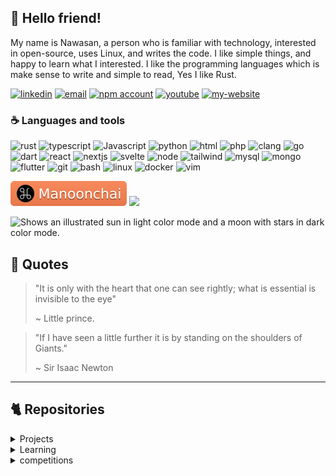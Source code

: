 <!--
version: 1.0.0
-->
<!--## 💭 knowledge is open source-->

## 👋 Hello friend!

My name is Nawasan,
a person who is familiar with technology, interested in open-source, uses Linux, and writes the code.
I like simple things, and happy to learn what I interested. I like the programming languages which is make sense to write and simple to read, Yes I like Rust.


<p align="center">

[![linkedin](https://img.shields.io/badge/LinkedIn-0A66C2?style=flat&logo=linkedin&logoColor=white)](https://www.linkedin.com/in/nawasan/)
[![email](https://img.shields.io/badge/Gmail-EA4335?style=flat&logo=gmail&logoColor=white)](mailto:contact@nawasan.dev)
[![npm account](https://img.shields.io/badge/npm-CB3837?logo=npm&logoColor=fff)](https://www.npmjs.com/~arikato111)
[![youtube](https://img.shields.io/badge/YouTube-FF0000?style=flat&logo=youtube&logoColor=white)](https://youtube.com/@Arikato111)
[![my-website](https://img.shields.io/badge/Website-000000?style=flat&logo=About.me&logoColor=white)](https://nawasan.dev)

</p>

### ☕ Languages and tools

![rust]
![typescript]
![Javascript]
![python]
![html]
![php]
![clang]
![go]
![dart]
![react]
![nextjs]
![svelte]
![node]
![tailwind]
![mysql]
![mongo]
![flutter]
![git]
![bash]
![linux]
![docker]
![vim]



<!-- image links -->
[go]: https://img.shields.io/badge/Go-%2300ADD8.svg?&logo=go&logoColor=white
[clang]: https://img.shields.io/badge/C-00599C?logo=c&logoColor=white
[dart]: https://img.shields.io/badge/Dart-0175C2?style=flat&logo=dart&logoColor=white
[php]: https://img.shields.io/badge/PHP-777BB4?style=flat&logo=php&logoColor=white
[html]: https://img.shields.io/badge/HTML-e34c26?style=flat&logo=html5&logoColor=white
[rust]: https://img.shields.io/badge/Rust-B94700?style=flat&logo=rust&logoColor=white
[typescript]: https://img.shields.io/badge/TypeScript-3178C6?style=flat&logo=typescript&logoColor=white
[Javascript]: https://img.shields.io/badge/JavaScript-F7DF1E?style=flat&logo=javascript&logoColor=black
[python]: https://img.shields.io/badge/Python-3776AB?style=flat&logo=python&logoColor=white

  <!-- frameworks and tools links -->
  [vim]: https://img.shields.io/badge/Vim-%2311AB00.svg?logo=vim&logoColor=white
  [flutter]: https://img.shields.io/badge/Flutter-02569B?logo=flutter&logoColor=fff
  [docker]: https://img.shields.io/badge/Docker-2496ED?logo=docker&logoColor=fff
  [linux]: https://img.shields.io/badge/Linux-FCC624?style=flat&logo=linux&logoColor=black
  [bash]: https://img.shields.io/badge/Bash-4EAA25?logo=gnubash&logoColor=fff
  [git]: https://img.shields.io/badge/Git-F05032?logo=git&logoColor=fff
  [mongo]: https://img.shields.io/badge/MongoDB-47A248?style=flat&logo=mongodb&logoColor=white
  [mysql]: https://img.shields.io/badge/MySQL-4479A1?style=flat&logo=mysql&logoColor=white
  [tailwind]: https://img.shields.io/badge/Tailwind_CSS-06B6D4?style=flat&logo=tailwind-css&logoColor=white
  [node]: https://img.shields.io/badge/Node.js-6DA55F?logo=node.js&logoColor=white
  [nextjs]: https://img.shields.io/badge/Next.js-black?logo=next.js&logoColor=white
  [svelte]: https://img.shields.io/badge/Svelte-FF3E00?style=flat&logo=svelte&logoColor=white
  [react]: https://img.shields.io/badge/React-61DAFB?style=flat&logo=react&logoColor=black


  [![Manoonchai](cache/manoonchai-badge.svg)](https://manoonchai.com/)
![](https://komarev.com/ghpvc/?username=arikato111)


<picture>
 <source media="(prefers-color-scheme: dark)" srcset="https://github-readme-stats.vercel.app/api/top-langs/?username=Arikato111&layout=compact&hide=php&theme=dark&hide_border=true">
 <img alt="Shows an illustrated sun in light color mode and a moon with stars in dark color mode." src="https://github-readme-stats.vercel.app/api/top-langs/?username=Arikato111&layout=compact&hide=php">
</picture>


## 💭 Quotes

> "It is only with the heart that one can see rightly; what is essential is invisible to the eye"
>
> ~ Little prince.

> "If I have seen a little further it is by standing on the shoulders of Giants."
>
> ~ Sir Isaac Newton

---

## 🐈 Repositories

<details>
<summary>Projects</summary>

<div>

- [Tenjin](https://github.com/Arikato111/Tenjin) (SDN Framework)
- [fpas](https://github.com/Arikato111/fpas) (Generate long and complex password)
- [btc-wallet](https://github.com/Arikato111/btc-wallet) (Generate bitcoin wallet)
- [block-script](https://github.com/Arikato111/block-script) (Firefox extension to block javascript)
- [lad-theme-firefox](https://github.com/Arikato111/lad-theme-firefox) (Dark and Light Theme for firefox)
- [chromium-darktheme](https://github.com/Arikato111/chromium-darktheme) (Darktheme for chromium based browser)
- [what-to-read](https://github.com/Arikato111/what-to-read) (Random books to read)
- [byfi-rust](https://github.com/Arikato111/byfi-rust)
- [find_subnet](https://github.com/Arikato111/find_subnet)
- [load-link-nextjs](https://github.com/Arikato111/load-link-nextjs)
- [movie-random-react](https://github.com/Arikato111/movie-random-react)
- [next-food-random](https://github.com/Arikato111/next-food-random)
- [lottery-prediction](https://github.com/Arikato111/lottery-prediction)
- [life-coach-quotes](https://github.com/Arikato111/life-coach-quotes)

</div>

- <details>
  <summary>Social web projects</summary>

  - [social-web-php](https://github.com/Arikato111/social-web-php)
  - [social-web-react](https://github.com/Arikato111/social-web-react)
  - [social-web-flutter](https://github.com/Arikato111/social-web-flutter)

- <details>
  <summary>Mobile applications</summary>

  - [Api_with_Flutter](https://github.com/Arikato111/Api_with_Flutter)
  - [List_App_withFlutter](https://github.com/Arikato111/List_App_withFlutter)

- <details>
  <summary>Nodejs packages</summary>

  - [stdio.h-ts](https://github.com/Arikato111/stdio.h-ts)
  - [char-random](https://github.com/Arikato111/char-random)
  - [find-grade](https://github.com/Arikato111/find-grade)

- <details>
  <summary>PHP packages</summary>

  - [control](https://github.com/Arikato111/control)
  - [package-web-php](https://github.com/Arikato111/package-web-php)
  - [PHP_SPA](https://github.com/Arikato111/PHP_SPA)
  - [NEXIT](https://github.com/Arikato111/NEXIT)
  - [use-import](https://github.com/Arikato111/use-import)
  - [spelte-php](https://github.com/Arikato111/spelte-php)
  - [wisit-express](https://github.com/Arikato111/wisit-express)
  - [wisit-router](https://github.com/Arikato111/wisit-router)
  - [wisios](https://github.com/Arikato111/wisios)
  - [php-dotenv](https://github.com/Arikato111/php-dotenv)

</details>
</details>
</details>
</details>
</detail>

<details>
<summary>Learning</summary>

- [learn-rust-projects](https://github.com/Arikato111/learn-rust-projects) (my rust learing projects here)
- [learn-algorithm](https://github.com/Arikato111/learn-algorithm) (algorithm with some languages)
- [learn-rust-http](https://github.com/Arikato111/learn-rust-http) (rust with http web server)
- [learn-socket-io](https://github.com/Arikato111/learn-socket-io)
- [learn-prisma-api](https://github.com/Arikato111/learn-prisma-api) (prisma with mongodb)
- [learn-django](https://github.com/Arikato11/learn-django) (Django framework)
- [learn-react-native](https://github.com/Arikato111/learn-react-native) (React-native mobile application)
- [mongodb-node-ts](https://github.com/Arikato111/mongodb-node-ts) (api, express, mongodb)
- [blockdont-next](https://github.com/Arikato111/blockdont-next) (nextjs, bootstrap5, mongodb)
- [fullstack-learn](https://github.com/Arikato111/fullstack-learn) (front-end & backend)
- [learn-api-with-nodejs](https://github.com/Arikato111/learn-api-with-nodejs) (express, MySQL)
- [learn-sveltekit](https://github.com/Arikato111/learn-sveltekit) (svelte-kit)
- [Learnning-api-and-Router](https://github.com/Arikato111/Learnning-api-and-Router) (react-router-dom, axios, antd)
- [tic-tac-toc-react](https://github.com/Arikato111/tic-tac-toc-react)
- [income-expense-React-Learnning](https://github.com/Arikato111/income-expense-React-Learnning)

</details>

<details>
<summary>competitions</summary>

- [website-writing-competition](https://github.com/Arikato111/website-writing-competition)
- [learn-member-mysql](https://github.com/Arikato111/learn-member-mysql)

</details>

<!--

**Arikato111/Arikato111** is a ✨ _special_ ✨ repository because its `README.md` (this file) appears on your GitHub profile.



Here are some ideas to get you started:



- 🔭 I’m currently working on ...

- 🌱 I’m currently learning ...

- 👯 I’m looking to collaborate on ...

- 🤔 I’m looking for help with ...

- 💬 Ask me about ...

- 📫 How to reach me: ...

- 😄 Pronouns: ...

- ⚡ Fun fact: ...

-->
